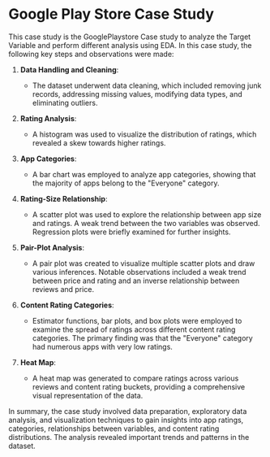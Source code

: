 # Google Play Store Case Study
This case study is the GooglePlaystore Case study to analyze the Target Variable and perform different analysis using EDA.
In this case study, the following key steps and observations were made:

1. **Data Handling and Cleaning**:
   - The dataset underwent data cleaning, which included removing junk records, addressing missing values, modifying data types, and eliminating outliers.

2. **Rating Analysis**:
   - A histogram was used to visualize the distribution of ratings, which revealed a skew towards higher ratings.

3. **App Categories**:
   - A bar chart was employed to analyze app categories, showing that the majority of apps belong to the "Everyone" category.

4. **Rating-Size Relationship**:
   - A scatter plot was used to explore the relationship between app size and ratings. A weak trend between the two variables was observed. Regression plots were briefly examined for further insights.

5. **Pair-Plot Analysis**:
   - A pair plot was created to visualize multiple scatter plots and draw various inferences. Notable observations included a weak trend between price and rating and an inverse relationship between reviews and price.

6. **Content Rating Categories**:
   - Estimator functions, bar plots, and box plots were employed to examine the spread of ratings across different content rating categories. The primary finding was that the "Everyone" category had numerous apps with very low ratings.

7. **Heat Map**:
   - A heat map was generated to compare ratings across various reviews and content rating buckets, providing a comprehensive visual representation of the data.

In summary, the case study involved data preparation, exploratory data analysis, and visualization techniques to gain insights into app ratings, categories, relationships between variables, and content rating distributions. The analysis revealed important trends and patterns in the dataset.
